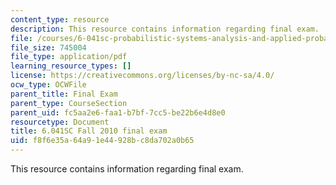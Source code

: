 ```yaml
---
content_type: resource
description: This resource contains information regarding final exam.
file: /courses/6-041sc-probabilistic-systems-analysis-and-applied-probability-fall-2013/f8f6e35a64a91e44928bc8da702a0b65_MIT6_041SCF13_final.pdf
file_size: 745004
file_type: application/pdf
learning_resource_types: []
license: https://creativecommons.org/licenses/by-nc-sa/4.0/
ocw_type: OCWFile
parent_title: Final Exam
parent_type: CourseSection
parent_uid: fc5aa2e6-faa1-b7bf-7cc5-be22b6e4d8e0
resourcetype: Document
title: 6.041SC Fall 2010 final exam
uid: f8f6e35a-64a9-1e44-928b-c8da702a0b65
---
```

This resource contains information regarding final exam.